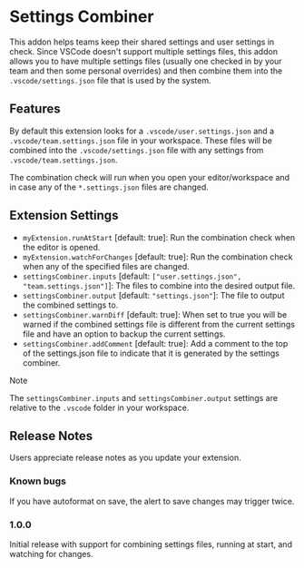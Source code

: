 # Settings Combiner

This addon helps teams keep their shared settings and user settings in check.
Since VSCode doesn't support multiple settings files, this addon allows you to have multiple settings files (usually one checked in by your team and then some personal overrides) and then combine them into the `.vscode/settings.json` file that is used by the system.

## Features

By default this extension looks for a `.vscode/user.settings.json` and a `.vscode/team.settings.json` file in your workspace.
These files will be combined into the `.vscode/settings.json` file with any settings from `.vscode/team.settings.json`.

The combination check will run when you open your editor/workspace and in case any of the `*.settings.json` files are changed.

## Extension Settings

- `myExtension.runAtStart` [default: true]: Run the combination check when the editor is opened.
- `myExtension.watchForChanges` [default: true]: Run the combination check when any of the specified files are changed.
- `settingsCombiner.inputs` [default: `["user.settings.json", "team.settings.json"]`]: The files to combine into the desired output file.
- `settingsCombiner.output` [default: `"settings.json"`]: The file to output the combined settings to.
- `settingsCombiner.warnDiff` [default: true]: When set to true you will be warned if the combined settings file is different from the current settings file and have an option to backup the current settings.
- `settingsCombiner.addComment` [default: true]: Add a comment to the top of the settings.json file to indicate that it is generated by the settings combiner.

> [!NOTE]
> The `settingsCombiner.inputs` and `settingsCombiner.output` settings are relative to the `.vscode` folder in your workspace.

## Release Notes

Users appreciate release notes as you update your extension.

### Known bugs

If you have autoformat on save, the alert to save changes may trigger twice.

### 1.0.0

Initial release with support for combining settings files, running at start, and watching for changes.
